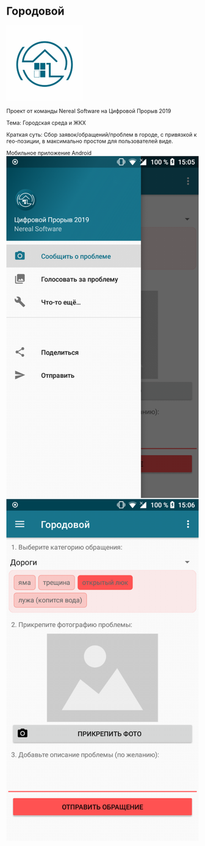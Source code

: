 # Городовой

<img src="/logo.png" width="200" height="200" />

Проект от команды Nereal Software на Цифровой Прорыв 2019

Тема: Городская среда и ЖКХ

Краткая суть: Сбор заявок/обращений/проблем в городе, с привязкой к гео-позиции, в максимально простом для пользователей виде.  


Мобильное приложение Android
<img src="/device-2019-07-14-150630.png" />
<img src="/device-2019-07-14-150702.png" />
